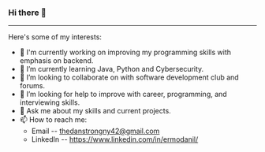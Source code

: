 ### Hi there 👋


-------------------------------------------------------------------

Here's some of my interests:

- 🔭 I'm currently working on improving my programming skills with emphasis on backend.
- 🌱 I’m currently learning Java, Python and Cybersecurity.
- 👯 I’m looking to collaborate on with software development club and forums.
- 🤔 I’m looking for help to improve with career, programming, and interviewing skills.
- 💬 Ask me about my skills and current projects.
- 📫 How to reach me: 
     * Email -- thedanstrongny42@gmail.com
     * LinkedIn -- https://www.linkedin.com/in/ermodanil/



